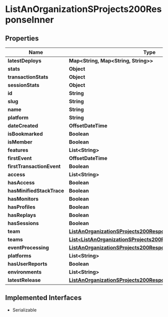 

# ListAnOrganizationSProjects200ResponseInner


## Properties

| Name | Type | Description | Notes |
|------------ | ------------- | ------------- | -------------|
|**latestDeploys** | **Map&lt;String, Map&lt;String, String&gt;&gt;** |  |  [optional] |
|**stats** | **Object** |  |  [optional] |
|**transactionStats** | **Object** |  |  [optional] |
|**sessionStats** | **Object** |  |  [optional] |
|**id** | **String** |  |  |
|**slug** | **String** |  |  |
|**name** | **String** |  |  |
|**platform** | **String** |  |  |
|**dateCreated** | **OffsetDateTime** |  |  |
|**isBookmarked** | **Boolean** |  |  |
|**isMember** | **Boolean** |  |  |
|**features** | **List&lt;String&gt;** |  |  |
|**firstEvent** | **OffsetDateTime** |  |  |
|**firstTransactionEvent** | **Boolean** |  |  |
|**access** | **List&lt;String&gt;** |  |  |
|**hasAccess** | **Boolean** |  |  |
|**hasMinifiedStackTrace** | **Boolean** |  |  |
|**hasMonitors** | **Boolean** |  |  |
|**hasProfiles** | **Boolean** |  |  |
|**hasReplays** | **Boolean** |  |  |
|**hasSessions** | **Boolean** |  |  |
|**team** | [**ListAnOrganizationSProjects200ResponseInnerTeam**](ListAnOrganizationSProjects200ResponseInnerTeam.md) |  |  |
|**teams** | [**List&lt;ListAnOrganizationSProjects200ResponseInnerTeamsInner&gt;**](ListAnOrganizationSProjects200ResponseInnerTeamsInner.md) |  |  |
|**eventProcessing** | [**ListAnOrganizationSProjects200ResponseInnerEventProcessing**](ListAnOrganizationSProjects200ResponseInnerEventProcessing.md) |  |  |
|**platforms** | **List&lt;String&gt;** |  |  |
|**hasUserReports** | **Boolean** |  |  |
|**environments** | **List&lt;String&gt;** |  |  |
|**latestRelease** | [**ListAnOrganizationSProjects200ResponseInnerLatestRelease**](ListAnOrganizationSProjects200ResponseInnerLatestRelease.md) |  |  |


## Implemented Interfaces

* Serializable


